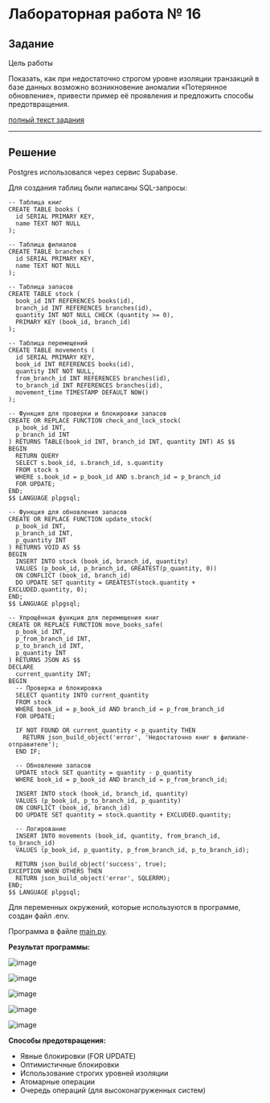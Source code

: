 # Лабораторная работа № 16

## Задание

Цель работы

Показать, как при недостаточно строгом уровне изоляции транзакций в базе данных возможно возникновение аномалии «Потерянное обновление», привести пример её проявления и предложить способы предотвращения.

[полный текст задания](https://drive.google.com/file/d/1itv97nkbvWf4nla12wF9Yy_rjsPnvpW0/view?usp=sharing)

---

## Решение

Postgres использовался через сервис Supabase.

Для создания таблиц были написаны SQL-запросы:

```
-- Таблица книг
CREATE TABLE books (
  id SERIAL PRIMARY KEY,
  name TEXT NOT NULL
);

-- Таблица филиалов
CREATE TABLE branches (
  id SERIAL PRIMARY KEY,
  name TEXT NOT NULL
);

-- Таблица запасов
CREATE TABLE stock (
  book_id INT REFERENCES books(id),
  branch_id INT REFERENCES branches(id),
  quantity INT NOT NULL CHECK (quantity >= 0),
  PRIMARY KEY (book_id, branch_id)
);

-- Таблица перемещений
CREATE TABLE movements (
  id SERIAL PRIMARY KEY,
  book_id INT REFERENCES books(id),
  quantity INT NOT NULL,
  from_branch_id INT REFERENCES branches(id),
  to_branch_id INT REFERENCES branches(id),
  movement_time TIMESTAMP DEFAULT NOW()
);
```

```
-- Функция для проверки и блокировки запасов
CREATE OR REPLACE FUNCTION check_and_lock_stock(
  p_book_id INT,
  p_branch_id INT
) RETURNS TABLE(book_id INT, branch_id INT, quantity INT) AS $$
BEGIN
  RETURN QUERY 
  SELECT s.book_id, s.branch_id, s.quantity 
  FROM stock s
  WHERE s.book_id = p_book_id AND s.branch_id = p_branch_id
  FOR UPDATE;
END;
$$ LANGUAGE plpgsql;

-- Функция для обновления запасов
CREATE OR REPLACE FUNCTION update_stock(
  p_book_id INT,
  p_branch_id INT,
  p_quantity INT
) RETURNS VOID AS $$
BEGIN
  INSERT INTO stock (book_id, branch_id, quantity)
  VALUES (p_book_id, p_branch_id, GREATEST(p_quantity, 0))
  ON CONFLICT (book_id, branch_id)
  DO UPDATE SET quantity = GREATEST(stock.quantity + EXCLUDED.quantity, 0);
END;
$$ LANGUAGE plpgsql;

-- Упрощённая функция для перемещения книг
CREATE OR REPLACE FUNCTION move_books_safe(
  p_book_id INT,
  p_from_branch_id INT,
  p_to_branch_id INT,
  p_quantity INT
) RETURNS JSON AS $$
DECLARE
  current_quantity INT;
BEGIN
  -- Проверка и блокировка
  SELECT quantity INTO current_quantity
  FROM stock 
  WHERE book_id = p_book_id AND branch_id = p_from_branch_id
  FOR UPDATE;
  
  IF NOT FOUND OR current_quantity < p_quantity THEN
    RETURN json_build_object('error', 'Недостаточно книг в филиале-отправителе');
  END IF;
  
  -- Обновление запасов
  UPDATE stock SET quantity = quantity - p_quantity
  WHERE book_id = p_book_id AND branch_id = p_from_branch_id;
  
  INSERT INTO stock (book_id, branch_id, quantity)
  VALUES (p_book_id, p_to_branch_id, p_quantity)
  ON CONFLICT (book_id, branch_id)
  DO UPDATE SET quantity = stock.quantity + EXCLUDED.quantity;
  
  -- Логирование
  INSERT INTO movements (book_id, quantity, from_branch_id, to_branch_id)
  VALUES (p_book_id, p_quantity, p_from_branch_id, p_to_branch_id);
  
  RETURN json_build_object('success', true);
EXCEPTION WHEN OTHERS THEN
  RETURN json_build_object('error', SQLERRM);
END;
$$ LANGUAGE plpgsql;
```

Для переменных окружений, которые используются в программе, создан файл .env.

Программа в файле [main.py](https://github.com/MelnikNO/Computpract/blob/main/ЛР16/main.py).

**Результат программы:**

![image](https://github.com/user-attachments/assets/b81a8410-b6b9-402b-92e0-196c0b523878)

![image](https://github.com/user-attachments/assets/af7404d3-e03e-4cb0-b4a0-8fc1387c00cd)

![image](https://github.com/user-attachments/assets/b95e2cfd-76fa-4b2b-869c-4a1dc7f1a3c6)

![image](https://github.com/user-attachments/assets/5c5316c7-117e-499c-91aa-1988371cb8df)

![image](https://github.com/user-attachments/assets/c74de395-e0b2-49fb-9bc4-50953cd022a2)


**Способы предотвращения:**

- Явные блокировки (FOR UPDATE)
- Оптимистичные блокировки
- Использование строгих уровней изоляции
- Атомарные операции
- Очередь операций (для высоконагруженных систем)


